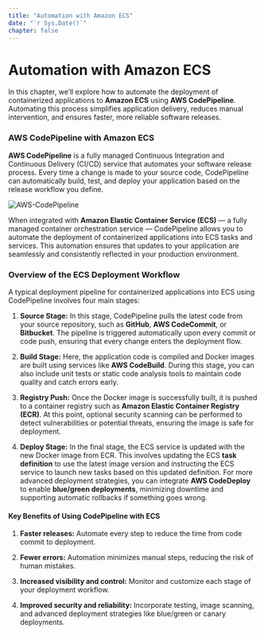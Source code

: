 ```yaml
---
title: "Automation with Amazon ECS"
date: "`r Sys.Date()`"
chapter: false
---
```



# Automation with Amazon ECS

In this chapter, we’ll explore how to automate the deployment of containerized applications to **Amazon ECS** using **AWS CodePipeline**. Automating this process simplifies application delivery, reduces manual intervention, and ensures faster, more reliable software releases.

### AWS CodePipeline with Amazon ECS

**AWS CodePipeline** is a fully managed Continuous Integration and Continuous Delivery (CI/CD) service that automates your software release process. Every time a change is made to your source code, CodePipeline can automatically build, test, and deploy your application based on the release workflow you define.

![AWS-CodePipeline](/images/1/AWS-Code-Pipeline.png?width=90pc)

When integrated with **Amazon Elastic Container Service (ECS)** — a fully managed container orchestration service — CodePipeline allows you to automate the deployment of containerized applications into ECS tasks and services. This automation ensures that updates to your application are seamlessly and consistently reflected in your production environment.

### Overview of the ECS Deployment Workflow

A typical deployment pipeline for containerized applications into ECS using CodePipeline involves four main stages:

1. **Source Stage:** In this stage, CodePipeline pulls the latest code from your source repository, such as **GitHub**, **AWS CodeCommit**, or **Bitbucket**. The pipeline is triggered automatically upon every commit or code push, ensuring that every change enters the deployment flow.

2. **Build Stage:** Here, the application code is compiled and Docker images are built using services like **AWS CodeBuild**. During this stage, you can also include unit tests or static code analysis tools to maintain code quality and catch errors early.

3. **Registry Push:** Once the Docker image is successfully built, it is pushed to a container registry such as **Amazon Elastic Container Registry (ECR)**. At this point, optional security scanning can be performed to detect vulnerabilities or potential threats, ensuring the image is safe for deployment.

4. **Deploy Stage:** In the final stage, the ECS service is updated with the new Docker image from ECR. This involves updating the ECS **task definition** to use the latest image version and instructing the ECS service to launch new tasks based on this updated definition. For more advanced deployment strategies, you can integrate **AWS CodeDeploy** to enable **blue/green deployments**, minimizing downtime and supporting automatic rollbacks if something goes wrong.

#### Key Benefits of Using CodePipeline with ECS

1. **Faster releases:** Automate every step to reduce the time from code commit to deployment.

2. **Fewer errors:** Automation minimizes manual steps, reducing the risk of human mistakes.

3. **Increased visibility and control:** Monitor and customize each stage of your deployment workflow.

4. **Improved security and reliability:** Incorporate testing, image scanning, and advanced deployment strategies like blue/green or canary deployments.
